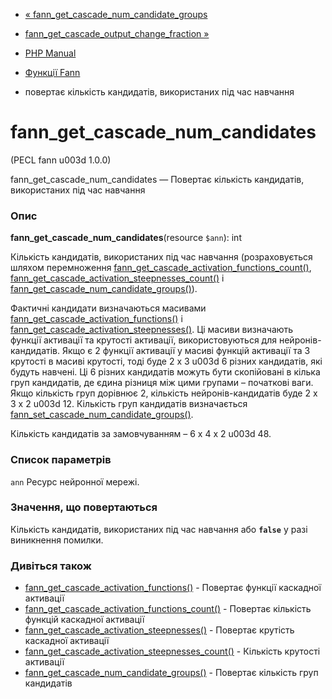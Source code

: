 - [« fann_get_cascade_num_candidate_groups](function.fann-get-cascade-num-candidate-groups.md)
- [fann_get_cascade_output_change_fraction »](function.fann-get-cascade-output-change-fraction.md)

- [PHP Manual](index.md)
- [Функції Fann](ref.fann.md)
- повертає кількість кандидатів, використаних під час навчання

# fann_get_cascade_num_candidates

(PECL fann u003d 1.0.0)

fann_get_cascade_num_candidates — Повертає кількість кандидатів,
використаних під час навчання

### Опис

**fann_get_cascade_num_candidates**(resource `$ann`): int

Кількість кандидатів, використаних під час навчання (розраховується
шляхом перемноження
[fann_get_cascade_activation_functions_count()](function.fann-get-cascade-activation-functions-count.md),
[fann_get_cascade_activation_steepnesses_count()](function.fann-get-cascade-activation-steepnesses-count.md)
і
[fann_get_cascade_num_candidate_groups()](function.fann-get-cascade-num-candidate-groups.md)).

Фактичні кандидати визначаються масивами
[fann_get_cascade_activation_functions()](function.fann-get-cascade-activation-functions.md)
і
[fann_get_cascade_activation_steepnesses()](function.fann-get-cascade-activation-steepnesses.md).
Ці масиви визначають функції активації та крутості активації,
використовуються для нейронів-кандидатів. Якщо є 2 функції активації у
масиві функцій активації та 3 крутості в масиві крутості, тоді буде 2
x 3 u003d 6 різних кандидатів, які будуть навчені. Ці 6 різних
кандидатів можуть бути скопійовані в кілька груп кандидатів, де
єдина різниця між цими групами – початкові ваги. Якщо
кількість груп дорівнює 2, кількість нейронів-кандидатів буде 2 x 3
x 2 u003d 12. Кількість груп кандидатів визначається
[fann_set_cascade_num_candidate_groups()](function.fann-set-cascade-num-candidate-groups.md).

Кількість кандидатів за замовчуванням – 6 x 4 x 2 u003d 48.

### Список параметрів

`ann`
Ресурс нейронної мережі.

### Значення, що повертаються

Кількість кандидатів, використаних під час навчання або **`false`**
у разі виникнення помилки.

### Дивіться також

- [fann_get_cascade_activation_functions()](function.fann-get-cascade-activation-functions.md) -
Повертає функції каскадної активації
- [fann_get_cascade_activation_functions_count()](function.fann-get-cascade-activation-functions-count.md) -
Повертає кількість функцій каскадної активації
- [fann_get_cascade_activation_steepnesses()](function.fann-get-cascade-activation-steepnesses.md) -
Повертає крутість каскадної активації
- [fann_get_cascade_activation_steepnesses_count()](function.fann-get-cascade-activation-steepnesses-count.md) -
Кількість крутості активації
- [fann_get_cascade_num_candidate_groups()](function.fann-get-cascade-num-candidate-groups.md) -
Повертає кількість груп кандидатів
